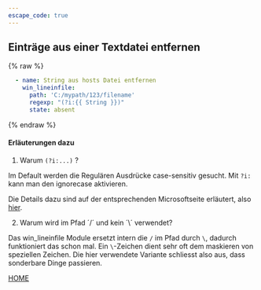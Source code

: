 ```yaml
---
escape_code: true
---
```


## Einträge aus einer Textdatei entfernen

{% raw %}
```yaml
  - name: String aus hosts Datei entfernen
    win_lineinfile:
      path: 'C:/mypath/123/filename'
      regexp: "(?i:{{ String }})"
      state: absent
```
{% endraw %}

#### Erläuterungen dazu

1. Warum `(?i:...)` ?

Im Default werden die Regulären Ausdrücke case-sensitiv gesucht. Mit `?i:` kann man den ignorecase aktivieren.

Die Details dazu sind auf der entsprechenden Microsoftseite erläutert,
also [hier](https://docs.microsoft.com/en-us/dotnet/standard/base-types/regular-expression-language-quick-reference). 

2. Warum wird im Pfad ´/´ und kein ´\´ verwendet?

Das win_lineinfile Module ersetzt intern die `/` im Pfad durch `\`, dadurch funktioniert das schon mal. Ein `\`-Zeichen dient sehr
oft dem maskieren von speziellen Zeichen. Die hier verwendete Variante schliesst also aus, dass sonderbare Dinge passieren.

[HOME](./)
